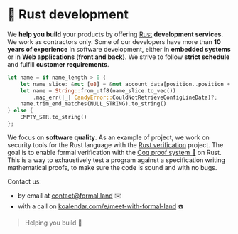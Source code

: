 # 🦀 Rust development

We **help you build** your products by offering [Rust](https://www.rust-lang.org/) **development services**. We work as contractors only. Some of our developers have more than **10 years of experience** in software development, either in **embedded systems** or in **Web applications (front and back)**. We strive to follow **strict schedule** and fulfill **customer requirements**.
```rust
let name = if name_length > 0 {
    let name_slice: &mut [u8] = &mut account_data[position..position + name_length];
    let name = String::from_utf8(name_slice.to_vec())
        .map_err(|_| CandyError::CouldNotRetrieveConfigLineData)?;
    name.trim_end_matches(NULL_STRING).to_string()
} else {
    EMPTY_STR.to_string()
};
```
We focus on **software quality**. As an example of project, we work on security tools for the Rust language with the [Rust verification](/docs/verification/rust) project. The goal is to enable formal verification with the [Coq proof system 🐓](https://coq.inria.fr/) on Rust. This is a way to exhaustively test a program against a specification writing mathematical proofs, to make sure the code is sound and with no bugs.

Contact us:
* by email at [&#099;&#111;&#110;&#116;&#097;&#099;&#116;&#064;formal&#046;&#108;&#097;&#110;&#100;](mailto:&#099;&#111;&#110;&#116;&#097;&#099;&#116;&#064;formal&#046;&#108;&#097;&#110;&#100;) ✉️
* with a call on [koalendar.com/e/meet-with-formal-land](https://koalendar.com/e/meet-with-formal-land) ☎️

<!-- > The more you are demanding, the more you need us 🙂. -->
> Helping you build 🚀
